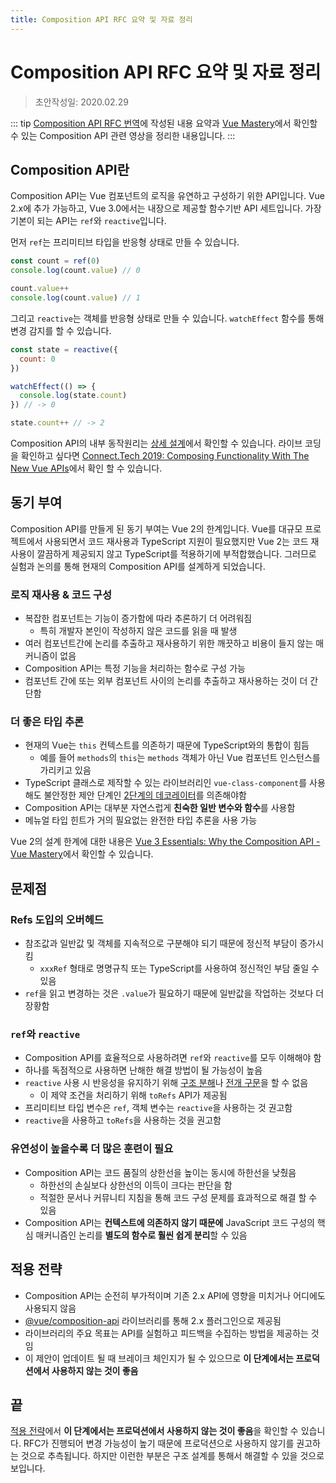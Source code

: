 ```yaml
---
title: Composition API RFC 요약 및 자료 정리
---
```

# Composition API RFC 요약 및 자료 정리
> 초안작성일: 2020.02.29

::: tip
[Composition API RFC 번역](https://the-next-web-research-lab.github.io/fe-dev/framework/composition-api-rfc.html)에 작성된 내용 요약과 [Vue Mastery](https://www.vuemastery.com/)에서 확인할 수 있는 Composition API 관련 영상을 정리한 내용입니다.
:::

## Composition API란
Composition API는 Vue 컴포넌트의 로직을 유연하고 구성하기 위한 API입니다. Vue 2.x에 추가 가능하고, Vue 3.0에서는 내장으로 제공할 함수기반 API 세트입니다. 가장 기본이 되는 API는 `ref`와 `reactive`입니다.

먼저 `ref`는 프리미티브 타입을 반응형 상태로 만들 수 있습니다.
```js
const count = ref(0)
console.log(count.value) // 0

count.value++
console.log(count.value) // 1
```

그리고 `reactive`는 객체를 반응형 상태로 만들 수 있습니다. `watchEffect` 함수를 통해 변경 감지를 할 수 있습니다.
```js
const state = reactive({
  count: 0
})

watchEffect(() => {
  console.log(state.count)
}) // -> 0

state.count++ // -> 2
```

Composition API의 내부 동작원리는 [상세 설계](https://the-next-web-research-lab.github.io/fe-dev/framework/composition-api-rfc.html#%E1%84%89%E1%85%A1%E1%86%BC%E1%84%89%E1%85%A6-%E1%84%89%E1%85%A5%E1%86%AF%E1%84%80%E1%85%A8)에서 확인할 수 있습니다. 라이브 코딩을 확인하고 싶다면 [Connect.Tech 2019: Composing Functionality With The New Vue APIs](https://www.vuemastery.com/conferences/connect-tech-2019/composing-functionality-with-the-new-vue-apis/)에서 확인 할 수 있습니다.

## 동기 부여
Composition API를 만들게 된 동기 부여는 Vue 2의 한계입니다. Vue를 대규모 프로젝트에서 사용되면서 코드 재사용과 TypeScript 지원이 필요했지만 Vue 2는 코드 재사용이 깔끔하게 제공되지 않고 TypeScript를 적용하기에 부적합했습니다. 그러므로 실험과 논의를 통해 현재의 Composition API를 설계하게 되었습니다.

### 로직 재사용 & 코드 구성
- 복잡한 컴포넌트는 기능이 증가함에 따라 추론하기 더 어려워짐
  - 특히 개발자 본인이 작성하지 않은 코드를 읽을 때 발생 
- 여러 컴포넌트간에 논리를 추출하고 재사용하기 위한 깨끗하고 비용이 들지 않는 매커니즘이 없음
- Composition API는 특정 기능을 처리하는 함수로 구성 가능
- 컴포넌트 간에 또는 외부 컴포넌트 사이의 논리를 추출하고 재사용하는 것이 더 간단함

### 더 좋은 타입 추론
- 현재의 Vue는 `this` 컨텍스트를 의존하기 때문에 TypeScript와의 통합이 힘듬
  - 예를 들어 `methods`의 `this`는 `methods` 객체가 아닌 Vue 컴포넌트 인스턴스를 가리키고 있음
- TypeScript 클래스로 제작할 수 있는 라이브러리인 `vue-class-component`를 사용해도 불안정한 제안 단계인 [2단계의 데코레이터](https://github.com/tc39/proposal-decorators)를 의존해야함
- Composition API는 대부분 자연스럽게 **친숙한 일반 변수와 함수**를 사용함
- 메뉴얼 타입 힌트가 거의 필요없는 완전한 타입 추론을 사용 가능

Vue 2의 설계 한계에 대한 내용은 [Vue 3 Essentials: Why the Composition API - Vue Mastery](https://www.vuemastery.com/courses/vue-3-essentials/why-the-composition-api/)에서 확인할 수 있습니다.

## 문제점
### Refs 도입의 오버헤드
- 참조값과 일반값 및 객체를 지속적으로 구분해야 되기 때문에 정신적 부담이 증가시킴
  - `xxxRef` 형태로 명명규칙 또는 TypeScript를 사용하여 정신적인 부담 줄일 수 있음
- `ref`을 읽고 변경하는 것은 `.value`가 필요하기 때문에 일반값을 작업하는 것보다 더 장황함

### `ref`와 `reactive`
- Composition API를 효율적으로 사용하려면 `ref`와 `reactive`를 모두 이해해야 함
- 하나를 독점적으로 사용하면 난해한 해결 방법이 될 가능성이 높음
- `reactive` 사용 시 반응성을 유지하기 위해 [구조 분해](https://developer.mozilla.org/ko/docs/Web/JavaScript/Reference/Operators/Destructuring_assignment)나 [전개 구문](https://developer.mozilla.org/ko/docs/Web/JavaScript/Reference/Operators/Spread_syntax)을 할 수 없음
  - 이 제약 조건을 처리하기 위해 `toRefs` API가 제공됨
- 프리미티브 타입 변수은 `ref`, 객체 변수는 `reactive`을 사용하는 것 권고함
- `reactive`을 사용하고 `toRefs`을 사용하는 것을 권고함

### 유연성이 높을수록 더 많은 훈련이 필요
- Composition API는 코드 품질의 상한선을 높이는 동시에 하한선을 낮췄음
  - 하한선의 손실보다 상한선의 이득이 크다는 판단을 함
  - 적절한 문서나 커뮤니티 지침을 통해 코드 구성 문제를 효과적으로 해결 할 수 있음
- Composition API는 **컨텍스트에 의존하지 않기 때문에** JavaScript 코드 구성의 핵심 매커니즘인 논리를 **별도의 함수로 훨씬 쉽게 분리**할 수 있음

## 적용 전략
- Composition API는 순전히 부가적이며 기존 2.x API에 영향을 미치거나 어디에도 사용되지 않음
- [@vue/composition-api](https://github.com/vuejs/composition-api) 라이브러리를 통해 2.x 플러그인으로 제공됨
- 라이브러리의 주요 목표는 API를 실험하고 피드백을 수집하는 방법을 제공하는 것임
- 이 제안이 업데이트 될 때 브레이크 체인지가 될 수 있으므로 **이 단계에서는 프로덕션에서 사용하지 않는 것이 좋음**

## 끝
[적용 전략](#적용-전략)에서 **이 단계에서는 프로덕션에서 사용하지 않는 것이 좋음**을 확인할 수 있습니다. RFC가 진행되어 변경 가능성이 높기 때문에 프로덕션으로 사용하지 않기를 권고하는 것으로 추측됩니다. 하지만 이런한 부분은 구조 설계를 통해서 해결할 수 있을 것으로 보입니다.
